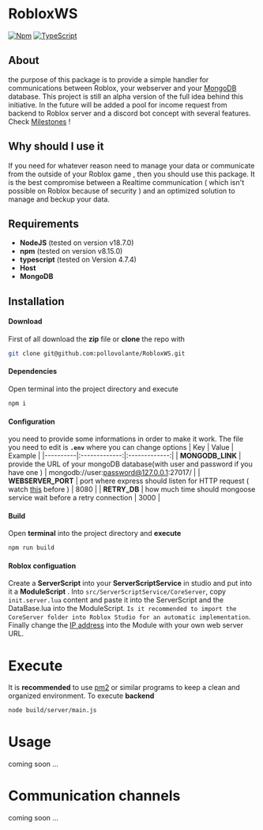 # RobloxWS

[![Npm](https://badgen.net/badge/icon/npm?icon=npm&label)](https://https://npmjs.com/) [![TypeScript](https://img.shields.io/badge/--3178C6?logo=typescript&logoColor=ffffff)](https://www.typescriptlang.org/)


## About

the purpose of this package is to provide a simple handler for communications between Roblox, your webserver and your [MongoDB](https://www.mongodb.com/docs/) database. This project is still an alpha version of the full idea behind this initiative. In the future will be added a pool for income request from backend to Roblox server and a discord bot concept with several features. Check [Milestones](https://github.com/pollovolante/RobloxWS/milestones) !

## Why should I use it

If you need for whatever reason need to manage your data or communicate from the outside of your Roblox game , then you should use this package. It is the best compromise between a Realtime communication ( which isn't possible on Roblox because of security ) and an optimized solution to manage and beckup your data.

## Requirements

- **NodeJS** (tested on version v18.7.0)
- **npm** (tested on version v8.15.0)
- **typescript** (tested on Version 4.7.4)
- **Host**
- **MongoDB**

## Installation
#### Download 
First of all download the **zip** file or **clone** the repo with 
```sh
git clone git@github.com:pollovolante/RobloxWS.git
```
#### Dependencies
Open terminal into the project directory and execute
```sh
npm i
```
#### Configuration
you need to provide some informations in order to make it work. The file you need to edit is **`.env`** where you can change options
| Key   |      Value      | Example |
|----------|:-------------:|:-------------:|
| **MONGODB_LINK** | provide the URL of your mongoDB database(with user and password if you have one ) | mongodb://user:password@127.0.0.1:27017/ |
| **WEBSERVER_PORT** | port where express should listen for HTTP request ( watch [this](https://devforum.roblox.com/t/port-restrictions-for-httpservice/1500073) before  ) | 8080 |
| **RETRY_DB** | how much time should mongoose service wait before a retry connection | 3000 |
#### Build
Open **terminal** into the project directory and **execute**
```sh
npm run build
```
#### Roblox configuation
Create a **ServerScript** into your **ServerScriptService** in studio and put into it a **ModuleScript** . Into `src/ServerScriptService/CoreServer`, copy `init.server.lua` content and paste it into the ServerScript and the DataBase.lua into the ModuleScript. `Is it recommended to import the CoreServer folder into Roblox Studio for an automatic implementation`. Finally change the [IP address](https://github.com/pollovolante/RobloxWS/blob/main/src/ServerScriptService/CoreServer/DataBase.lua#L8) into the Module with your own web server URL.


# Execute
It is **recommended** to use [pm2](https://pm2.keymetrics.io/) or similar programs to keep a clean and organized environment.
To execute **backend**
```sh
node build/server/main.js
```

# Usage
coming soon ...
# Communication channels
coming soon ...
